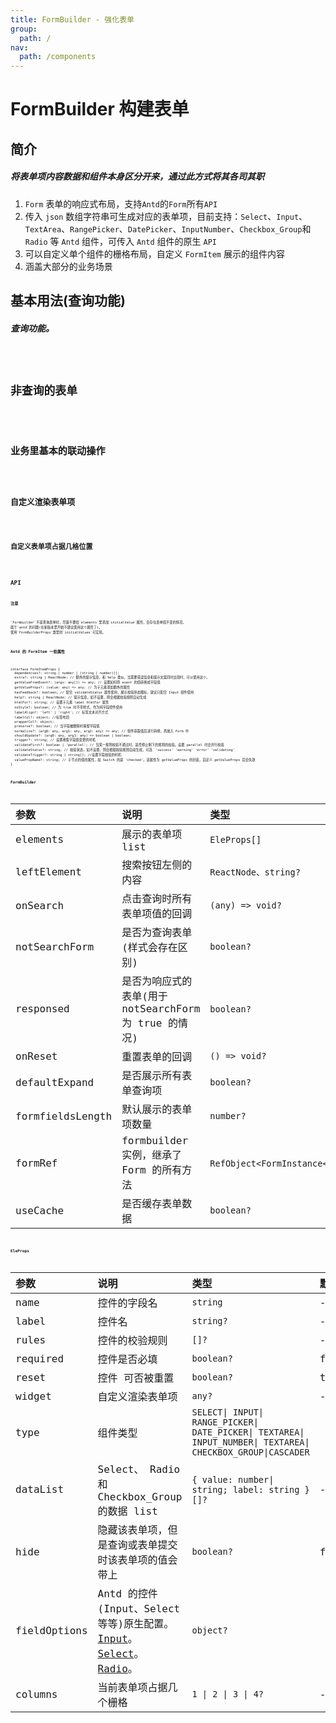 ```yaml
---
title: FormBuilder - 强化表单
group:
  path: /
nav:
  path: /components
---
```


# FormBuilder 构建表单

## 简介

##### 将表单项内容数据和组件本身区分开来，通过此方式将其各司其职

1. `Form` 表单的响应式布局，支持`Antd`的`Form`所有`API`
2. 传入 `json` 数组字符串可生成对应的表单项，目前支持：`Select`、`Input`、`TextArea`、`RangePicker`、`DatePicker`、`InputNumber`、`Checkbox_Group`和 `Radio` 等 `Antd` 组件，可传入 `Antd` 组件的原生 `API`
3. 可以自定义单个组件的栅格布局，自定义 `FormItem` 展示的组件内容
4. 涵盖大部分的业务场景

## 基本用法(查询功能)

##### 查询功能。

<code src="./demo/Base.tsx" title="查询功能" desc="查询功能。包含了：表单数据初始化、支持的各类控件、以及各种默认配置" />

## 非查询的表单

<code src="./demo/NotSearch.tsx" />

## 业务里基本的联动操作

<code src="./demo/Linkage.tsx" title="业务里基本的联动操作" desc="显示隐藏某个表单项，给某个表单项控件赋值" />

## 自定义渲染表单项

<code src="./demo/CustomRender.tsx" title="自定义渲染表单项" desc="自定义渲染表单控件、设置表单项的布局、设置表单项的样式" />

## 自定义表单项占据几格位置

<code src="./demo/Columns.tsx" title="自定义表单项占据几格位置" desc="`elements`添加属性`columns`，可设置表单项占据的位置数。目前支持：1、2、3、4" />

## API

#### 注意

```tsx | pure
`Formbuilder`不是查询表单时，尽量不要给`elements`里添加`initialValue`属性，会存在表单值不变的情况。
属于`antd`的问题(在新版本里开始不建议使用这个属性了)。
使用`FormBuilderProps`类里的`initialValues`可实现。
```

#### Antd 的 FormItem 一些属性

```tsx | pure
interface FormItemProps {
  dependencies?: string | number | (string | number)[];
  extra?: string | ReactNode; // 额外的提示信息，和 help 类似，当需要错误信息和提示文案同时出现时，可以使用这个。
  getValueFromEvent?: (args: any[]) => any; // 设置如何将 event 的值转换成字段值
  getValueProps?: (value: any) => any; // 为子元素添加额外的属性
  hasFeedback?: boolean; // 配合 validateStatus 属性使用，展示校验状态图标，建议只配合 Input 组件使用
  help?: string | ReactNode; // 提示信息，如不设置，则会根据校验规则自动生成
  htmlFor?: string; // 设置子元素 label htmlFor 属性
  noStyle?: boolean; // 为 true 时不带样式，作为纯字段控件使用
  labelAlign?: 'left' | 'right'; // 标签文本对齐方式
  labelCol?: object; //标签布局
  wrapperCol?: object;
  preserve?: boolean; // 当字段被删除时保留字段值
  normalize?: (arg0: any, arg1: any, arg2: any) => any; // 组件获取值后进行转换，再放入 Form 中
  shouldUpdate?: (arg0: any, arg1: any) => boolean | boolean;
  trigger?: string; // 设置收集字段值变更的时机
  validateFirst?: boolean | 'parallel'; // 当某一规则校验不通过时，是否停止剩下的规则的校验。设置 parallel 时会并行校验
  validateStatus?: string; // 校验状态，如不设置，则会根据校验规则自动生成，可选：'success' 'warning' 'error' 'validating'
  validateTrigger?: string | string[]; //设置字段校验的时机
  valuePropName?: string; // 子节点的值的属性，如 Switch 的是 'checked'。该属性为 getValueProps 的封装，自定义 getValueProps 后会失效
}
```

#### FormBuilder

| 参数             | 说明                                                  | 类型                          | 默认值 |
| :--------------- | :---------------------------------------------------- | :---------------------------- | :----- |
| elements         | 展示的表单项 list                                     | `EleProps[]`                  | -      |
| leftElement      | 搜索按钮左侧的内容                                    | `ReactNode、string?`          | -      |
| onSearch         | 点击查询时所有表单项值的回调                          | `(any) => void?`              | -      |
| notSearchForm    | 是否为查询表单(样式会存在区别)                        | `boolean?`                    | true   |
| responsed        | 是否为响应式的表单(用于 notSearchForm 为 true 的情况) | `boolean?`                    | false  |
| onReset          | 重置表单的回调                                        | `() => void?`                 | -      |
| defaultExpand    | 是否展示所有表单查询项                                | `boolean?`                    | -      |
| formfieldsLength | 默认展示的表单项数量                                  | `number?`                     | 3      |
| formRef          | formbuilder 实例，继承了 Form 的所有方法              | `RefObject<FormInstance<T>>?` | -      |
| useCache         | 是否缓存表单数据                                      | `boolean?`                    | -      |

#### EleProps[](传入的表单项参数)

| 参数         | 说明                                                                                                                                                                                              | 类型                                                                                                          | 默认值 |
| :----------- | :------------------------------------------------------------------------------------------------------------------------------------------------------------------------------------------------ | :------------------------------------------------------------------------------------------------------------ | :----- |
| name         | 控件的字段名                                                                                                                                                                                      | `string`                                                                                                      | -      |
| label        | 控件名                                                                                                                                                                                            | `string?`                                                                                                     | -      |
| rules        | 控件的校验规则                                                                                                                                                                                    | `[]?`                                                                                                         | -      |
| required     | 控件是否必填                                                                                                                                                                                      | `boolean?`                                                                                                    | false  |
| reset        | 控件 可否被重置                                                                                                                                                                                   | `boolean?`                                                                                                    | true   |
| widget       | 自定义渲染表单项                                                                                                                                                                                  | `any?`                                                                                                        | -      |
| type         | 组件类型                                                                                                                                                                                          | `SELECT\| INPUT\| RANGE_PICKER\| DATE_PICKER\| TEXTAREA\| INPUT_NUMBER\| TEXTAREA\| CHECKBOX_GROUP\|CASCADER` |
| dataList     | Select、 Radio 和 Checkbox_Group 的数据 list                                                                                                                                                      | `{ value: number\| string; label: string }[]?`                                                                | -      |
| hide         | 隐藏该表单项，但是查询或表单提交时该表单项的值会带上                                                                                                                                              | `boolean?`                                                                                                    | false  |
| fieldOptions | Antd 的控件(Input、Select 等等)原生配置。[Input](https://ant.design/components/input-cn/)。[Select](https://ant.design/components/select-cn/)。[Radio](https://ant.design/components/radio-cn/)。 | `object?`                                                                                                     |
| columns      | 当前表单项占据几个栅格                                                                                                                                                                            | `1 \| 2 \| 3 \| 4?`                                                                                           | -      |
